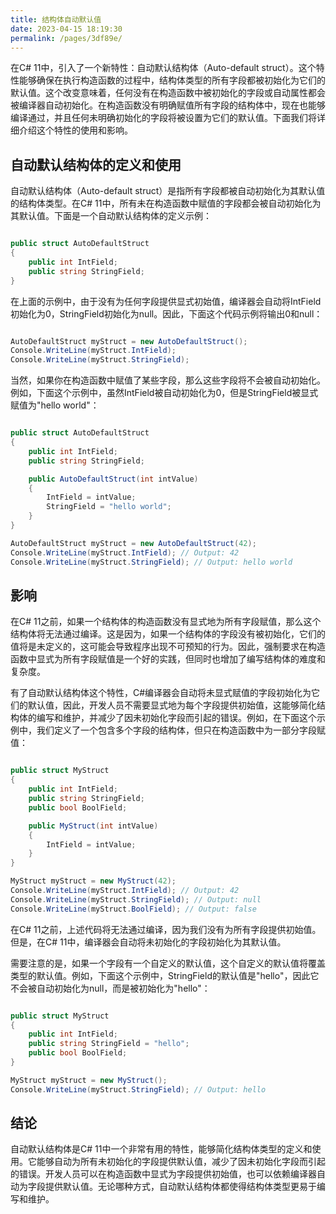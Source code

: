 ```yaml
---
title: 结构体自动默认值
date: 2023-04-15 18:19:30
permalink: /pages/3df89e/
---
```

在C# 11中，引入了一个新特性：自动默认结构体（Auto-default struct）。这个特性能够确保在执行构造函数的过程中，结构体类型的所有字段都被初始化为它们的默认值。这个改变意味着，任何没有在构造函数中被初始化的字段或自动属性都会被编译器自动初始化。在构造函数没有明确赋值所有字段的结构体中，现在也能够编译通过，并且任何未明确初始化的字段将被设置为它们的默认值。下面我们将详细介绍这个特性的使用和影响。
## 自动默认结构体的定义和使用

自动默认结构体（Auto-default struct）是指所有字段都被自动初始化为其默认值的结构体类型。在C# 11中，所有未在构造函数中赋值的字段都会被自动初始化为其默认值。下面是一个自动默认结构体的定义示例：

```csharp

public struct AutoDefaultStruct
{
    public int IntField;
    public string StringField;
}
```



在上面的示例中，由于没有为任何字段提供显式初始值，编译器会自动将IntField初始化为0，StringField初始化为null。因此，下面这个代码示例将输出0和null：

```csharp

AutoDefaultStruct myStruct = new AutoDefaultStruct();
Console.WriteLine(myStruct.IntField);
Console.WriteLine(myStruct.StringField);
```



当然，如果你在构造函数中赋值了某些字段，那么这些字段将不会被自动初始化。例如，下面这个示例中，虽然IntField被自动初始化为0，但是StringField被显式赋值为"hello world"：

```csharp

public struct AutoDefaultStruct
{
    public int IntField;
    public string StringField;

    public AutoDefaultStruct(int intValue)
    {
        IntField = intValue;
        StringField = "hello world";
    }
}

AutoDefaultStruct myStruct = new AutoDefaultStruct(42);
Console.WriteLine(myStruct.IntField); // Output: 42
Console.WriteLine(myStruct.StringField); // Output: hello world
```


## 影响

在C# 11之前，如果一个结构体的构造函数没有显式地为所有字段赋值，那么这个结构体将无法通过编译。这是因为，如果一个结构体的字段没有被初始化，它们的值将是未定义的，这可能会导致程序出现不可预知的行为。因此，强制要求在构造函数中显式为所有字段赋值是一个好的实践，但同时也增加了编写结构体的难度和复杂度。

有了自动默认结构体这个特性，C#编译器会自动将未显式赋值的字段初始化为它们的默认值，因此，开发人员不需要显式地为每个字段提供初始值，这能够简化结构体的编写和维护，并减少了因未初始化字段而引起的错误。例如，在下面这个示例中，我们定义了一个包含多个字段的结构体，但只在构造函数中为一部分字段赋值：

```csharp

public struct MyStruct
{
    public int IntField;
    public string StringField;
    public bool BoolField;

    public MyStruct(int intValue)
    {
        IntField = intValue;
    }
}

MyStruct myStruct = new MyStruct(42);
Console.WriteLine(myStruct.IntField); // Output: 42
Console.WriteLine(myStruct.StringField); // Output: null
Console.WriteLine(myStruct.BoolField); // Output: false
```



在C# 11之前，上述代码将无法通过编译，因为我们没有为所有字段提供初始值。但是，在C# 11中，编译器会自动将未初始化的字段初始化为其默认值。

需要注意的是，如果一个字段有一个自定义的默认值，这个自定义的默认值将覆盖类型的默认值。例如，下面这个示例中，StringField的默认值是"hello"，因此它不会被自动初始化为null，而是被初始化为"hello"：

```csharp

public struct MyStruct
{
    public int IntField;
    public string StringField = "hello";
    public bool BoolField;
}

MyStruct myStruct = new MyStruct();
Console.WriteLine(myStruct.StringField); // Output: hello
```


## 结论

自动默认结构体是C# 11中一个非常有用的特性，能够简化结构体类型的定义和使用。它能够自动为所有未初始化的字段提供默认值，减少了因未初始化字段而引起的错误。开发人员可以在构造函数中显式为字段提供初始值，也可以依赖编译器自动为字段提供默认值。无论哪种方式，自动默认结构体都使得结构体类型更易于编写和维护。

